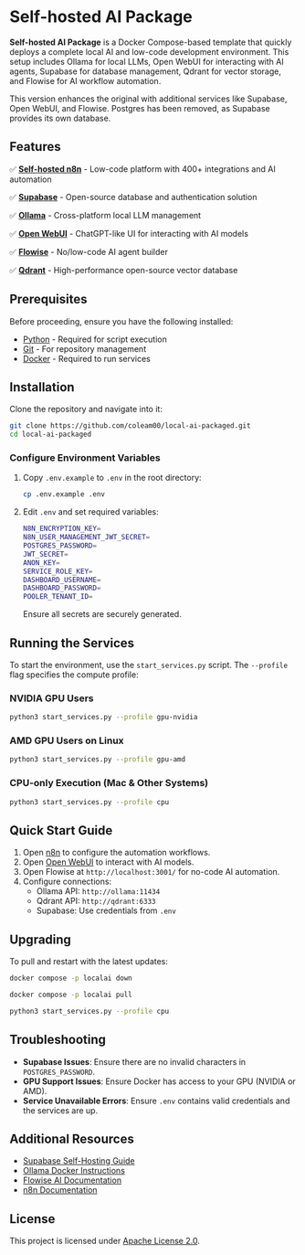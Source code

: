 # Self-hosted AI Package

**Self-hosted AI Package** is a Docker Compose-based template that quickly deploys a complete local AI and low-code development environment. This setup includes Ollama for local LLMs, Open WebUI for interacting with AI agents, Supabase for database management, Qdrant for vector storage, and Flowise for AI workflow automation.

This version enhances the original with additional services like Supabase, Open WebUI, and Flowise. Postgres has been removed, as Supabase provides its own database.

## Features

✅ [**Self-hosted n8n**](https://n8n.io/) - Low-code platform with 400+ integrations and AI automation

✅ [**Supabase**](https://supabase.com/) - Open-source database and authentication solution

✅ [**Ollama**](https://ollama.com/) - Cross-platform local LLM management

✅ [**Open WebUI**](https://openwebui.com/) - ChatGPT-like UI for interacting with AI models

✅ [**Flowise**](https://flowiseai.com/) - No/low-code AI agent builder

✅ [**Qdrant**](https://qdrant.tech/) - High-performance open-source vector database

## Prerequisites

Before proceeding, ensure you have the following installed:

- [Python](https://www.python.org/downloads/) - Required for script execution
- [Git](https://git-scm.com/) - For repository management
- [Docker](https://www.docker.com/) - Required to run services

## Installation

Clone the repository and navigate into it:
```sh
git clone https://github.com/coleam00/local-ai-packaged.git
cd local-ai-packaged
```

### Configure Environment Variables

1. Copy `.env.example` to `.env` in the root directory:
   ```sh
   cp .env.example .env
   ```
2. Edit `.env` and set required variables:
   ```sh
   N8N_ENCRYPTION_KEY=
   N8N_USER_MANAGEMENT_JWT_SECRET=
   POSTGRES_PASSWORD=
   JWT_SECRET=
   ANON_KEY=
   SERVICE_ROLE_KEY=
   DASHBOARD_USERNAME=
   DASHBOARD_PASSWORD=
   POOLER_TENANT_ID=
   ```
   Ensure all secrets are securely generated.

## Running the Services

To start the environment, use the `start_services.py` script. The `--profile` flag specifies the compute profile:

### NVIDIA GPU Users
```sh
python3 start_services.py --profile gpu-nvidia
```

### AMD GPU Users on Linux
```sh
python3 start_services.py --profile gpu-amd
```

### CPU-only Execution (Mac & Other Systems)
```sh
python3 start_services.py --profile cpu
```

## Quick Start Guide

1. Open [n8n](http://localhost:5678/) to configure the automation workflows.
2. Open [Open WebUI](http://localhost:3000/) to interact with AI models.
3. Open Flowise at `http://localhost:3001/` for no-code AI automation.
4. Configure connections:
   - Ollama API: `http://ollama:11434`
   - Qdrant API: `http://qdrant:6333`
   - Supabase: Use credentials from `.env`

## Upgrading

To pull and restart with the latest updates:
```sh
docker compose -p localai down

docker compose -p localai pull

python3 start_services.py --profile cpu
```

## Troubleshooting

- **Supabase Issues**: Ensure there are no invalid characters in `POSTGRES_PASSWORD`.
- **GPU Support Issues**: Ensure Docker has access to your GPU (NVIDIA or AMD).
- **Service Unavailable Errors**: Ensure `.env` contains valid credentials and the services are up.

## Additional Resources
- [Supabase Self-Hosting Guide](https://supabase.com/docs/guides/self-hosting/docker)
- [Ollama Docker Instructions](https://github.com/ollama/ollama/blob/main/docs/docker.md)
- [Flowise AI Documentation](https://flowiseai.com/)
- [n8n Documentation](https://docs.n8n.io/)

## License
This project is licensed under [Apache License 2.0](LICENSE).
